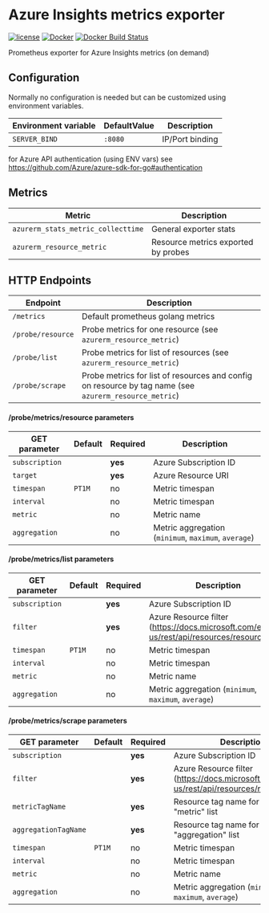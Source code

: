 Azure Insights metrics exporter
===============================

[![license](https://img.shields.io/github/license/webdevops/azure-metrics-exporter.svg)](https://github.com/webdevops/azure-metrics-exporter/blob/master/LICENSE)
[![Docker](https://img.shields.io/badge/docker-webdevops%2Fazure--metrics--exporter-blue.svg?longCache=true&style=flat&logo=docker)](https://hub.docker.com/r/webdevops/azure-metrics-exporter/)
[![Docker Build Status](https://img.shields.io/docker/build/webdevops/azure-metrics-exporter.svg)](https://hub.docker.com/r/webdevops/azure-metrics-exporter/)

Prometheus exporter for Azure Insights metrics (on demand)

Configuration
-------------

Normally no configuration is needed but can be customized using environment variables.

| Environment variable              | DefaultValue                | Description                                        |
|-----------------------------------|-----------------------------|----------------------------------------------------|
| `SERVER_BIND`                     | `:8080`                     | IP/Port binding                                    |

for Azure API authentication (using ENV vars) see https://github.com/Azure/azure-sdk-for-go#authentication

Metrics
-------

| Metric                             | Description                                                                     |
|------------------------------------|---------------------------------------------------------------------------------|
| `azurerm_stats_metric_collecttime` | General exporter stats                                                          |
| `azurerm_resource_metric`          | Resource metrics exported by probes                                             |


HTTP Endpoints
--------------

| Endpoint                       | Description                                                                         |
|--------------------------------|-------------------------------------------------------------------------------------|
| `/metrics`                     | Default prometheus golang metrics                                                   |
| `/probe/resource`              | Probe metrics for one resource (see `azurerm_resource_metric`)                      |
| `/probe/list`                  | Probe metrics for list of resources (see `azurerm_resource_metric`)                 |
| `/probe/scrape`                | Probe metrics for list of resources and config on resource by tag name (see `azurerm_resource_metric`) |


#### /probe/metrics/resource parameters


| GET parameter          | Default   | Required | Description                                                          |
|------------------------|-----------|----------|----------------------------------------------------------------------|
| `subscription`         |           | **yes**  | Azure Subscription ID                                                |
| `target`               |           | **yes**  | Azure Resource URI                                                   |
| `timespan`             | `PT1M`    | no       | Metric timespan                                                      |
| `interval`             |           | no       | Metric timespan                                                      |
| `metric`               |           | no       | Metric name                                                          |
| `aggregation`          |           | no       | Metric aggregation (`minimum`, `maximum`, `average`)                 |


#### /probe/metrics/list parameters

| GET parameter          | Default   | Required | Description                                                          |
|------------------------|-----------|----------|----------------------------------------------------------------------|
| `subscription`         |           | **yes**  | Azure Subscription ID                                                |
| `filter`               |           | **yes**  | Azure Resource filter (https://docs.microsoft.com/en-us/rest/api/resources/resources/list)                                              |
| `timespan`             | `PT1M`    | no       | Metric timespan                                                      |
| `interval`             |           | no       | Metric timespan                                                      |
| `metric`               |           | no       | Metric name                                                          |
| `aggregation`          |           | no       | Metric aggregation (`minimum`, `maximum`, `average`)                 |


#### /probe/metrics/scrape parameters

| GET parameter          | Default   | Required | Description                                                          |
|------------------------|-----------|----------|----------------------------------------------------------------------|
| `subscription`         |           | **yes**  | Azure Subscription ID                                                |
| `filter`               |           | **yes**  | Azure Resource filter (https://docs.microsoft.com/en-us/rest/api/resources/resources/list)                                              |
| `metricTagName`        |           | **yes**  | Resource tag name for getting "metric" list                                                                                             |
| `aggregationTagName`   |           | **yes**  | Resource tag name for getting "aggregation" list                                         |
| `timespan`             | `PT1M`    | no       | Metric timespan                                                      |
| `interval`             |           | no       | Metric timespan                                                      |
| `metric`               |           | no       | Metric name                                                          |
| `aggregation`          |           | no       | Metric aggregation (`minimum`, `maximum`, `average`)                 |

